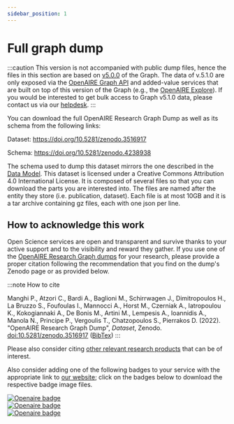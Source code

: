 ```yaml
---
sidebar_position: 1
---
```


# Full graph dump

:::caution
This version is not accompanied with public dump files, hence the files in this section are based on [v5.0.0](/docs/5.0.0/) of the Graph. The data of v.5.1.0 are only exposed via the [OpenAIRE Graph API](https://graph.openaire.eu/develop/) and added-value services that are built on top of this version of the Graph (e.g., the [OpenAIRE Explore](https://explore.openaire.eu/)). If you would be interested to get bulk access to Graph v5.1.0 data, please contact us via our [helpdesk](https://graph.openaire.eu/support).
:::

You can download the full OpenAIRE Research Graph Dump as well as its schema from the following links: 

 Dataset: https://doi.org/10.5281/zenodo.3516917
    
 Schema: https://doi.org/10.5281/zenodo.4238938

The schema used to dump this dataset mirrors  the one described in the [Data Model](/data-model).
This dataset is licensed under a Creative Commons Attribution 4.0 International License.
It is composed of several files so that you can download the parts you are interested into. The files are named after the entity they store (i.e. publication, dataset). Each file is at most 10GB and it is 
a tar archive containing gz files, each with one json per line.

## How to acknowledge this work

Open Science services are open and transparent and survive thanks to your active support and to the visibility and reward they gather. If you use one of the [OpenAIRE Research Graph dumps](https://doi.org/10.5281/zenodo.3516917) for your research, please provide a proper citation following the recommendation that you find on the dump's Zenodo page or as provided below. 

:::note How to cite

Manghi P., Atzori C., Bardi A., Baglioni M., Schirrwagen J., Dimitropoulos H., La Bruzzo S., Foufoulas I., Mannocci A., Horst M., Czerniak A., Iatropoulou K., Kokogiannaki A., De Bonis M., Artini M., Lempesis A., Ioannidis A., Manola N., Principe P., Vergoulis T.,  Chatzopoulos S., Pierrakos D. (2022). "OpenAIRE Research Graph Dump", *Dataset*, Zenodo. [doi:10.5281/zenodo.3516917](https://doi.org/10.5281/zenodo.3516917) ([BibTex](/bibtex/OpenAIRE_Research_Graph_dump.bib))
:::

Please also consider citing [other relevant research products](/publications#relevant-research-products) that can be of interest.

Also consider adding one of the following badges to your service with the appropriate link to [our website](https://graph.openaire.eu); click on the badges below to download the respective badge image files.


<div className="row">
    <div className="col col--4 left-badge">
        <a target="_blank" href={require('../assets/badges/openaire-badge-1.zip').default} download>
            <img loading="lazy" alt="Openaire badge" src={require('../assets/badges/openaire-badge-1.png').default} className="img_node_modules-@docusaurus-theme-classic-lib-theme-MDXComponents-Img-styles-module pagination-nav__link" style={{ paddingTop: '1.2em', paddingBottom: '1.2em'}} title="Click to download"/>
        </a>  
    </div>
    <div className="col col--4 mid-badge">
        <a target="_blank" href={require('../assets/badges/openaire-badge-2.zip').default} download>
            <img loading="lazy" alt="Openaire badge" src={require('../assets/badges/openaire-badge-2.png').default} className="img_node_modules-@docusaurus-theme-classic-lib-theme-MDXComponents-Img-styles-module pagination-nav__link  dark-badge" style={{ paddingTop: '1.2em', paddingBottom: '1.2em'}} title="Click to download"/>
        </a>  
    </div>
    <div className="col col--4 right-badge">
        <a target="_blank" href={require('../assets/badges/openaire-badge-3.zip').default} download>
            <img loading="lazy" alt="Openaire badge" src={require('../assets/badges/openaire-badge-3.png').default} className="img_node_modules-@docusaurus-theme-classic-lib-theme-MDXComponents-Img-styles-module pagination-nav__link" style={{ paddingTop: '1.2em', paddingBottom: '1.2em'}} title="Click to download"/>
        </a>
    </div>
</div>
